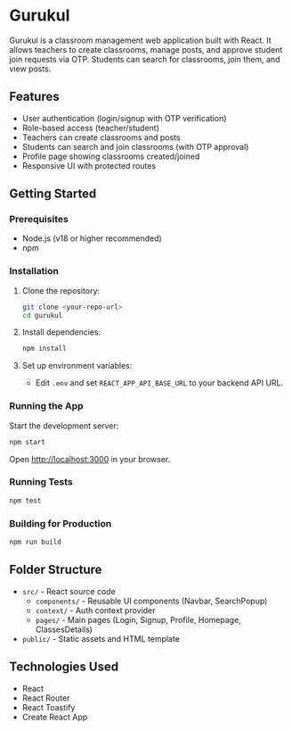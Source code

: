 # Gurukul

Gurukul is a classroom management web application built with React. It allows teachers to create classrooms, manage posts, and approve student join requests via OTP. Students can search for classrooms, join them, and view posts.

## Features

- User authentication (login/signup with OTP verification)
- Role-based access (teacher/student)
- Teachers can create classrooms and posts
- Students can search and join classrooms (with OTP approval)
- Profile page showing classrooms created/joined
- Responsive UI with protected routes

## Getting Started

### Prerequisites

- Node.js (v18 or higher recommended)
- npm

### Installation

1. Clone the repository:
   ```sh
   git clone <your-repo-url>
   cd gurukul
   ```

2. Install dependencies:
   ```sh
   npm install
   ```

3. Set up environment variables:
   - Edit `.env` and set `REACT_APP_API_BASE_URL` to your backend API URL.

### Running the App

Start the development server:
```sh
npm start
```
Open [http://localhost:3000](http://localhost:3000) in your browser.

### Running Tests

```sh
npm test
```

### Building for Production

```sh
npm run build
```

## Folder Structure

- `src/` - React source code
  - `components/` - Reusable UI components (Navbar, SearchPopup)
  - `context/` - Auth context provider
  - `pages/` - Main pages (Login, Signup, Profile, Homepage, ClassesDetails)
- `public/` - Static assets and HTML template

## Technologies Used

- React
- React Router
- React Toastify
- Create React App
